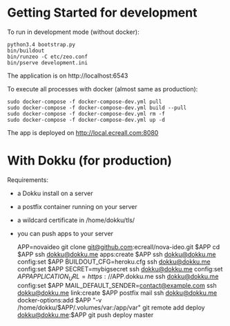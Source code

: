 # Getting Started for development

To run in development mode (without docker):

    python3.4 bootstrap.py
    bin/buildout
    bin/runzeo -C etc/zeo.conf
    bin/pserve development.ini

The application is on http://localhost:6543

To execute all processes with docker (almost same as production):

    sudo docker-compose -f docker-compose-dev.yml pull
    sudo docker-compose -f docker-compose-dev.yml build --pull
    sudo docker-compose -f docker-compose-dev.yml rm -f
    sudo docker-compose -f docker-compose-dev.yml up -d

The app is deployed on http://local.ecreall.com:8080


# With Dokku (for production)

Requirements:

- a Dokku install on a server
- a postfix container running on your server
- a wildcard certificate in /home/dokku/tls/
- you can push apps to your server


    APP=novaideo
    git clone git@github.com:ecreall/nova-ideo.git $APP
    cd $APP
    ssh dokku@dokku.me apps:create $APP
    ssh dokku@dokku.me config:set $APP BUILDOUT_CFG=heroku.cfg
    ssh dokku@dokku.me config:set $APP SECRET=mybigsecret
    ssh dokku@dokku.me config:set $APP APPLICATION_URL=https://$APP.dokku.me
    ssh dokku@dokku.me config:set $APP MAIL_DEFAULT_SENDER=contact@example.com
    ssh dokku@dokku.me link:create $APP postfix mail
    ssh dokku@dokku.me docker-options:add $APP "-v /home/dokku/$APP/.volumes/var:/app/var"
    git remote add deploy dokku@dokku.me:$APP
    git push deploy master
